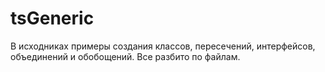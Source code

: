 # tsGeneric
В исходниках примеры создания классов, пересечений, интерфейсов, объединений и обобощений.
Все разбито по файлам.

